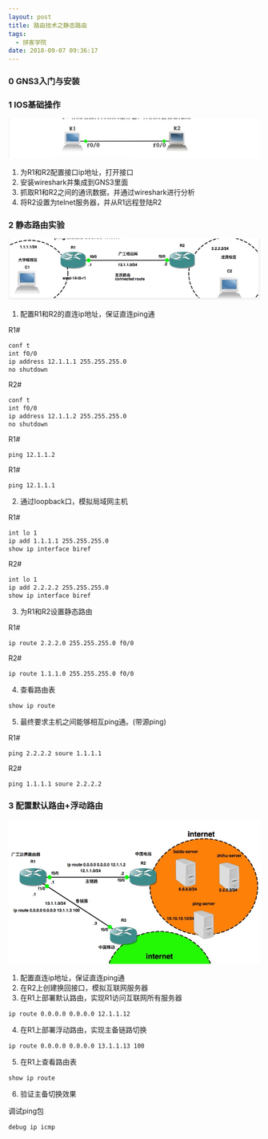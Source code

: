 ```yaml
---
layout: post
title: 路由技术之静态路由
tags:
  - 拼客学院
date: 2018-09-07 09:36:17
---
```


### 0 GNS3入门与安装
<!-- more -->
### 1 IOS基础操作

![](/img/201809070927.png)

1. 为R1和R2配置接口ip地址，打开接口
2. 安装wireshark并集成到GNS3里面
3. 抓取R1和R2之间的通讯数据，并通过wireshark进行分析
4. 将R2设置为telnet服务器，并从R1远程登陆R2

### 2 静态路由实验

![](/img/1536283934.png)

1. 配置R1和R2的直连ip地址，保证直连ping通

R1#
```
conf t
int f0/0
ip address 12.1.1.1 255.255.255.0
no shutdown
```

R2#
```
conf t
int f0/0
ip address 12.1.1.2 255.255.255.0
no shutdown
```

R1#
```
ping 12.1.1.2
```

R1#
```
ping 12.1.1.1
```

2. 通过loopback口，模拟局域网主机

R1#

```
int lo 1
ip add 1.1.1.1 255.255.255.0 
show ip interface biref 
```

R2#

```
int lo 1
ip add 2.2.2.2 255.255.255.0 
show ip interface biref 
```
3. 为R1和R2设置静态路由

R1#
```
ip route 2.2.2.0 255.255.255.0 f0/0
```
R2#
```
ip route 1.1.1.0 255.255.255.0 f0/0
```

4. 查看路由表

```
show ip route
```

5. 最终要求主机之间能够相互ping通。(带源ping)

R1#
```
ping 2.2.2.2 soure 1.1.1.1
```
R2#
```
ping 1.1.1.1 soure 2.2.2.2
```

### 3 配置默认路由+浮动路由

![](/img/201809070933.jpg)


1. 配置直连ip地址，保证直连ping通
2. 在R2上创建换回接口，模拟互联网服务器
3. 在R1上部署默认路由，实现R1访问互联网所有服务器

```
ip route 0.0.0.0 0.0.0.0 12.1.1.12
```

4. 在R1上部署浮动路由，实现主备链路切换

```
ip route 0.0.0.0 0.0.0.0 13.1.1.13 100
```

5. 在R1上查看路由表

```
show ip route
```

6. 验证主备切换效果

调试ping包

```
debug ip icmp
```

